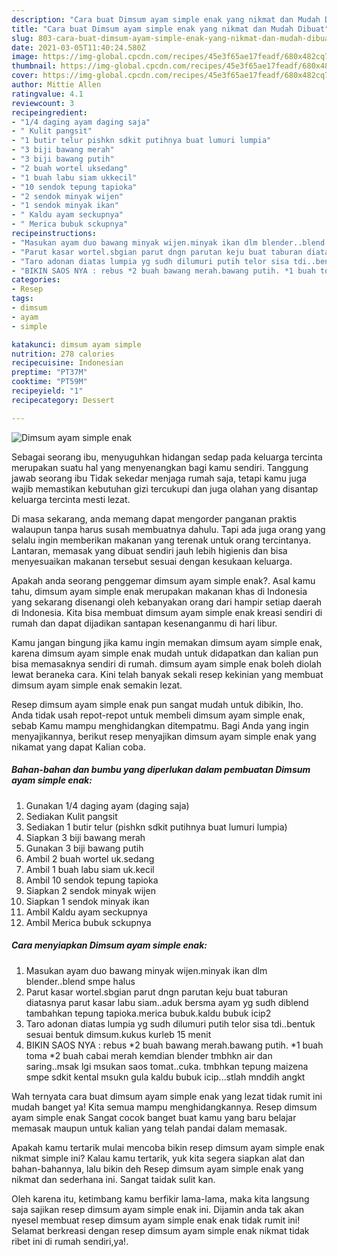 ```yaml
---
description: "Cara buat Dimsum ayam simple enak yang nikmat dan Mudah Dibuat"
title: "Cara buat Dimsum ayam simple enak yang nikmat dan Mudah Dibuat"
slug: 803-cara-buat-dimsum-ayam-simple-enak-yang-nikmat-dan-mudah-dibuat
date: 2021-03-05T11:40:24.580Z
image: https://img-global.cpcdn.com/recipes/45e3f65ae17feadf/680x482cq70/dimsum-ayam-simple-enak-foto-resep-utama.jpg
thumbnail: https://img-global.cpcdn.com/recipes/45e3f65ae17feadf/680x482cq70/dimsum-ayam-simple-enak-foto-resep-utama.jpg
cover: https://img-global.cpcdn.com/recipes/45e3f65ae17feadf/680x482cq70/dimsum-ayam-simple-enak-foto-resep-utama.jpg
author: Mittie Allen
ratingvalue: 4.1
reviewcount: 3
recipeingredient:
- "1/4 daging ayam daging saja"
- " Kulit pangsit"
- "1 butir telur pishkn sdkit putihnya buat lumuri lumpia"
- "3 biji bawang merah"
- "3 biji bawang putih"
- "2 buah wortel uksedang"
- "1 buah labu siam ukkecil"
- "10 sendok tepung tapioka"
- "2 sendok minyak wijen"
- "1 sendok minyak ikan"
- " Kaldu ayam seckupnya"
- " Merica bubuk sckupnya"
recipeinstructions:
- "Masukan ayam duo bawang minyak wijen.minyak ikan dlm blender..blend smpe halus"
- "Parut kasar wortel.sbgian parut dngn parutan keju buat taburan diatasnya parut kasar labu siam..aduk bersma ayam yg sudh diblend tambahkan tepung tapioka.merica bubuk.kaldu bubuk icip2"
- "Taro adonan diatas lumpia yg sudh dilumuri putih telor sisa tdi..bentuk sesuai bentuk dimsum.kukus kurleb 15 menit"
- "BIKIN SAOS NYA : rebus *2 buah bawang merah.bawang putih. *1 buah toma *2 buah cabai merah kemdian blender tmbhkn air dan saring..msak lgi msukan saos tomat..cuka. tmbhkan tepung maizena smpe sdkit kental msukn gula kaldu bubuk icip...stlah mnddih angkt"
categories:
- Resep
tags:
- dimsum
- ayam
- simple

katakunci: dimsum ayam simple 
nutrition: 278 calories
recipecuisine: Indonesian
preptime: "PT37M"
cooktime: "PT59M"
recipeyield: "1"
recipecategory: Dessert

---
```



![Dimsum ayam simple enak](https://img-global.cpcdn.com/recipes/45e3f65ae17feadf/680x482cq70/dimsum-ayam-simple-enak-foto-resep-utama.jpg)

Sebagai seorang ibu, menyuguhkan hidangan sedap pada keluarga tercinta merupakan suatu hal yang menyenangkan bagi kamu sendiri. Tanggung jawab seorang ibu Tidak sekedar menjaga rumah saja, tetapi kamu juga wajib memastikan kebutuhan gizi tercukupi dan juga olahan yang disantap keluarga tercinta mesti lezat.

Di masa  sekarang, anda memang dapat mengorder panganan praktis walaupun tanpa harus susah membuatnya dahulu. Tapi ada juga orang yang selalu ingin memberikan makanan yang terenak untuk orang tercintanya. Lantaran, memasak yang dibuat sendiri jauh lebih higienis dan bisa menyesuaikan makanan tersebut sesuai dengan kesukaan keluarga. 



Apakah anda seorang penggemar dimsum ayam simple enak?. Asal kamu tahu, dimsum ayam simple enak merupakan makanan khas di Indonesia yang sekarang disenangi oleh kebanyakan orang dari hampir setiap daerah di Indonesia. Kita bisa membuat dimsum ayam simple enak kreasi sendiri di rumah dan dapat dijadikan santapan kesenanganmu di hari libur.

Kamu jangan bingung jika kamu ingin memakan dimsum ayam simple enak, karena dimsum ayam simple enak mudah untuk didapatkan dan kalian pun bisa memasaknya sendiri di rumah. dimsum ayam simple enak boleh diolah lewat beraneka cara. Kini telah banyak sekali resep kekinian yang membuat dimsum ayam simple enak semakin lezat.

Resep dimsum ayam simple enak pun sangat mudah untuk dibikin, lho. Anda tidak usah repot-repot untuk membeli dimsum ayam simple enak, sebab Kamu mampu menghidangkan ditempatmu. Bagi Anda yang ingin menyajikannya, berikut resep menyajikan dimsum ayam simple enak yang nikamat yang dapat Kalian coba.

<!--inarticleads1-->

##### Bahan-bahan dan bumbu yang diperlukan dalam pembuatan Dimsum ayam simple enak:

1. Gunakan 1/4 daging ayam (daging saja)
1. Sediakan  Kulit pangsit
1. Sediakan 1 butir telur (pishkn sdkit putihnya buat lumuri lumpia)
1. Siapkan 3 biji bawang merah
1. Gunakan 3 biji bawang putih
1. Ambil 2 buah wortel uk.sedang
1. Ambil 1 buah labu siam uk.kecil
1. Ambil 10 sendok tepung tapioka
1. Siapkan 2 sendok minyak wijen
1. Siapkan 1 sendok minyak ikan
1. Ambil  Kaldu ayam seckupnya
1. Ambil  Merica bubuk sckupnya




<!--inarticleads2-->

##### Cara menyiapkan Dimsum ayam simple enak:

1. Masukan ayam duo bawang minyak wijen.minyak ikan dlm blender..blend smpe halus
1. Parut kasar wortel.sbgian parut dngn parutan keju buat taburan diatasnya parut kasar labu siam..aduk bersma ayam yg sudh diblend tambahkan tepung tapioka.merica bubuk.kaldu bubuk icip2
1. Taro adonan diatas lumpia yg sudh dilumuri putih telor sisa tdi..bentuk sesuai bentuk dimsum.kukus kurleb 15 menit
1. BIKIN SAOS NYA : rebus *2 buah bawang merah.bawang putih. *1 buah toma *2 buah cabai merah kemdian blender tmbhkn air dan saring..msak lgi msukan saos tomat..cuka. tmbhkan tepung maizena smpe sdkit kental msukn gula kaldu bubuk icip...stlah mnddih angkt




Wah ternyata cara buat dimsum ayam simple enak yang lezat tidak rumit ini mudah banget ya! Kita semua mampu menghidangkannya. Resep dimsum ayam simple enak Sangat cocok banget buat kamu yang baru belajar memasak maupun untuk kalian yang telah pandai dalam memasak.

Apakah kamu tertarik mulai mencoba bikin resep dimsum ayam simple enak nikmat simple ini? Kalau kamu tertarik, yuk kita segera siapkan alat dan bahan-bahannya, lalu bikin deh Resep dimsum ayam simple enak yang nikmat dan sederhana ini. Sangat taidak sulit kan. 

Oleh karena itu, ketimbang kamu berfikir lama-lama, maka kita langsung saja sajikan resep dimsum ayam simple enak ini. Dijamin anda tak akan nyesel membuat resep dimsum ayam simple enak enak tidak rumit ini! Selamat berkreasi dengan resep dimsum ayam simple enak nikmat tidak ribet ini di rumah sendiri,ya!.

